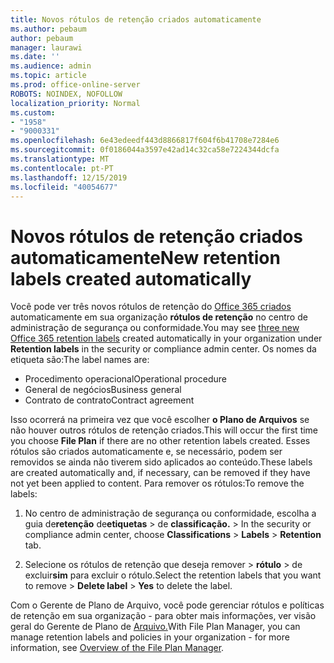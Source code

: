 ```yaml
---
title: Novos rótulos de retenção criados automaticamente
ms.author: pebaum
author: pebaum
manager: laurawi
ms.date: ''
ms.audience: admin
ms.topic: article
ms.prod: office-online-server
ROBOTS: NOINDEX, NOFOLLOW
localization_priority: Normal
ms.custom:
- "1958"
- "9000331"
ms.openlocfilehash: 6e43edeedf443d8866817f604f6b41708e7284e6
ms.sourcegitcommit: 0f0186044a3597e42ad14c32ca58e7224344dcfa
ms.translationtype: MT
ms.contentlocale: pt-PT
ms.lasthandoff: 12/15/2019
ms.locfileid: "40054677"
---
```

# <a name="new-retention-labels-created-automatically"></a><span data-ttu-id="096be-102">Novos rótulos de retenção criados automaticamente</span><span class="sxs-lookup"><span data-stu-id="096be-102">New retention labels created automatically</span></span>

<span data-ttu-id="096be-103">Você pode ver três novos rótulos de retenção do [Office 365 criados](https://docs.microsoft.com/office365/securitycompliance/file-plan-manager#default-retention-labels-and-label-policy) automaticamente em sua organização **rótulos de retenção** no centro de administração de segurança ou conformidade.</span><span class="sxs-lookup"><span data-stu-id="096be-103">You may see [three new Office 365 retention labels](https://docs.microsoft.com/office365/securitycompliance/file-plan-manager#default-retention-labels-and-label-policy) created automatically in your organization under **Retention labels** in the security or compliance admin center.</span></span> <span data-ttu-id="096be-104">Os nomes da etiqueta são:</span><span class="sxs-lookup"><span data-stu-id="096be-104">The label names are:</span></span>

- <span data-ttu-id="096be-105">Procedimento operacional</span><span class="sxs-lookup"><span data-stu-id="096be-105">Operational procedure</span></span>
- <span data-ttu-id="096be-106">General de negócios</span><span class="sxs-lookup"><span data-stu-id="096be-106">Business general</span></span>
- <span data-ttu-id="096be-107">Contrato de contrato</span><span class="sxs-lookup"><span data-stu-id="096be-107">Contract agreement</span></span>

<span data-ttu-id="096be-108">Isso ocorrerá na primeira vez que você escolher **o Plano de Arquivos** se não houver outros rótulos de retenção criados.</span><span class="sxs-lookup"><span data-stu-id="096be-108">This will occur the first time you choose **File Plan** if there are no other retention labels created.</span></span> <span data-ttu-id="096be-109">Esses rótulos são criados automaticamente e, se necessário, podem ser removidos se ainda não tiverem sido aplicados ao conteúdo.</span><span class="sxs-lookup"><span data-stu-id="096be-109">These labels are created automatically and, if necessary, can be removed if they have not yet been applied to content.</span></span> <span data-ttu-id="096be-110">Para remover os rótulos:</span><span class="sxs-lookup"><span data-stu-id="096be-110">To remove the labels:</span></span>

1. <span data-ttu-id="096be-111">No centro de administração de segurança ou conformidade, escolha a guia de**retenção** de**etiquetas** > de **classificação.** > </span><span class="sxs-lookup"><span data-stu-id="096be-111">In the security or compliance admin center, choose **Classifications** > **Labels** > **Retention** tab.</span></span>

1. <span data-ttu-id="096be-112">Selecione os rótulos de retenção que deseja remover > **rótulo** > de excluir**sim** para excluir o rótulo.</span><span class="sxs-lookup"><span data-stu-id="096be-112">Select the retention labels that you want to remove > **Delete label** > **Yes** to delete the label.</span></span>

<span data-ttu-id="096be-113">Com o Gerente de Plano de Arquivo, você pode gerenciar rótulos e políticas de retenção em sua organização - para obter mais informações, ver visão geral do Gerente de Plano de [Arquivo.](https://docs.microsoft.com/office365/securitycompliance/file-plan-manager)</span><span class="sxs-lookup"><span data-stu-id="096be-113">With File Plan Manager, you can manage retention labels and policies in your organization - for more information, see [Overview of the File Plan Manager](https://docs.microsoft.com/office365/securitycompliance/file-plan-manager).</span></span>